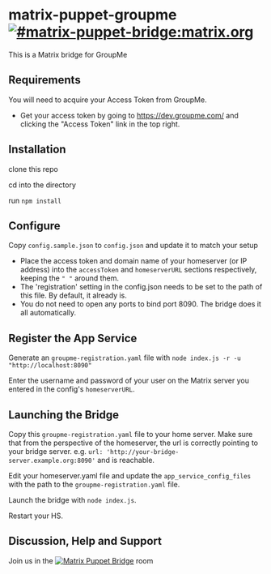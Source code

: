 # matrix-puppet-groupme [![#matrix-puppet-bridge:matrix.org](https://img.shields.io/matrix/matrix-puppet-bridge:matrix.org.svg?label=%23matrix-puppet-bridge%3Amatrix.org&logo=matrix&server_fqdn=matrix.org)](https://matrix.to/#/#matrix-puppet-bridge:matrix.org)

This is a Matrix bridge for GroupMe

## Requirements

You will need to acquire your Access Token from GroupMe.

* Get your access token by going to https://dev.groupme.com/ and clicking the "Access Token" link in the top right.

## Installation

clone this repo

cd into the directory

run `npm install`

## Configure

Copy `config.sample.json` to `config.json` and update it to match your setup

* Place the access token and domain name of your homeserver (or IP address) into the `accessToken` and `homeserverURL` sections respectively, keeping the `" "` around them.
* The 'registration' setting in the config.json needs to be set to the path of this file. By default, it already is.
* You do not need to open any ports to bind port 8090. The bridge does it all automatically.

## Register the App Service

Generate an `groupme-registration.yaml` file with `node index.js -r -u "http://localhost:8090"`

Enter the username and password of your user on the Matrix server you entered in the config's `homeserverURL`.

## Launching the Bridge

Copy this `groupme-registration.yaml` file to your home server. Make sure that from the perspective of the homeserver, the url is correctly pointing to your bridge server. e.g. `url: 'http://your-bridge-server.example.org:8090'` and is reachable.

Edit your homeserver.yaml file and update the `app_service_config_files` with the path to the `groupme-registration.yaml` file.

Launch the bridge with ```node index.js```.

Restart your HS.

## Discussion, Help and Support

Join us in the [![Matrix Puppet Bridge](https://user-images.githubusercontent.com/13843293/52007839-4b2f6580-24c7-11e9-9a6c-14d8fc0d0737.png)](https://matrix.to/#/#matrix-puppet-bridge:matrix.org) room
